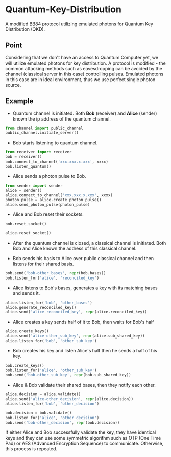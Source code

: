 # Quantum-Key-Distribution
A modified BB84 protocol utilizing emulated photons for Quantum Key Distribution (QKD).

## Point
Considering that we don't have an access to Quantum Computer yet, we will utilize emulated photons for key distribution. A protocol is modified - the common attacking methods such as eavesdropping can be avoided by the channel (classical server in this case) controlling pulses. Emulated photons in this case are in ideal environment, thus we use perfect single photon source. 

## Example
* Quantum channel is initiated. Both **Bob** (receiver) and **Alice** (sender) known the ip address of the quantum channel.

```python
from channel import public_channel
public_channel.initiate_server()
```

* Bob starts listening to quantum channel.

```python
from receiver import receiver
bob = receiver()
bob.connect_to_channel('xxx.xxx.x.xxx', xxxx)
bob.listen_quantum()
```

* Alice sends a photon pulse to Bob.

```python
from sender import sender
alice = sender()
alice.connect_to_channel('xxx.xxx.x.xxx', xxxx)
photon_pulse = alice.create_photon_pulse()
alice.send_photon_pulse(photon_pulse)
```

* Alice and Bob reset their sockets.

```python
bob.reset_socket()
```
```python
alice.reset_socket()
```

* After the quantum channel is closed, a classical channel is initiated. Both Bob and Alice known the address of this classical channel.

* Bob sends his basis to Alice over public classical channel and then listens for their shared basis.

```python
bob.send('bob-other_bases', repr(bob.bases))
bob.listen_for('alice', 'reconciled_key')
```

* Alice listens to Bob's bases, generates a key with its matching bases and sends it.

```python
alice.listen_for('bob', 'other_bases')
alice.generate_reconciled_key()
alice.send('alice-reconciled_key', repr(alice.reconciled_key))
```

* Alice creates a key sends half of it to Bob, then waits for Bob's half

```python
alice.create_keys()
alice.send('alice-other_sub_key', repr(alice.sub_shared_key))
alice.listen_for('bob', 'other_sub_key')
```

* Bob creates his key and listen Alice's half then he sends a half of his key.

```python
bob.create_keys()
bob.listen_for('alice', 'other_sub_key')
bob.send('bob-other_sub_key', repr(bob.sub_shared_key))
```

* Alice & Bob validate their shared bases, then they notify each other.

```python
alice.decision = alice.validate()
alice.send('alice-other_decision', repr(alice.decision))
alice.listen_for('bob', 'other_decision')
```

```python
bob.decision = bob.validate()
bob.listen_for('alice', 'other_decision')
bob.send('bob-other_decision', repr(bob.decision))
```


If either Alice and Bob successfully validate the key, they have identical keys and they can use some symmetric algorithm such as OTP (One Time Pad) or AES (Advanced Encryption Sequence) to communicate. Otherwise, this process is repeated.